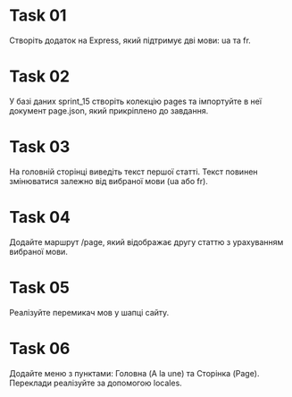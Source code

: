 # Task 01

Створіть додаток на Express, який підтримує дві мови: ua та fr.

# Task 02

У базі даних sprint_15 створіть колекцію pages та імпортуйте в неї документ page.json, який прикріплено до завдання.

# Task 03

На головній сторінці виведіть текст першої статті. Текст повинен змінюватися залежно від вибраної мови (ua або fr).

# Task 04

Додайте маршрут /page, який відображає другу статтю з урахуванням вибраної мови.

# Task 05

Реалізуйте перемикач мов у шапці сайту.

# Task 06

Додайте меню з пунктами: Головна (A la une) та Сторінка (Page). Переклади реалізуйте за допомогою locales.
